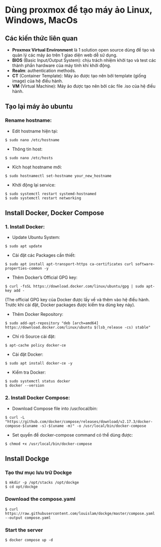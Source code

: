 # Dùng proxmox để tạo máy ảo Linux, Windows, MacOs

## Các kiến thức liên quan

- **Proxmox Virtual Environment** là 1 solution open source dùng để tạo và quản lý các máy ảo trên 1 giao diện web dễ sử dụng.
- **BIOS** (Basic Input/Output System):
  chịu trách nhiệm khởi tạo và test các thành phần hardware của máy tính khi khởi động.
- **Realm**: authentication methods.
- **CT** (Container Template): Máy ảo được tạo nên bởi template (giống image) của hệ điều hành.
- **VM** (Virtual Machine): Máy ảo được tạo nên bởi các file .iso của hệ điều hành.

## Tạo lại máy ảo ubuntu

### Rename hostname:

- Edit hostname hiện tại:

```properties
$ sudo nano /etc/hostname
```

- Thông tin host:

```properties
$ sudo nano /etc/hosts
```

- Kích hoạt hostname mới:

```properties
$ sudo hostnamectl set-hostname your_new_hostname
```

- Khởi động lại service:

```properties
$ sudo systemctl restart systemd-hostnamed
$ sudo systemctl restart networking
```

## Install Docker, Docker Compose

### 1. Install Docker:

- Update Ubuntu System:

```properties
$ sudo apt update
```

- Cài đặt các Packages cần thiết:

```properties
$ sudo apt install apt-transport-https ca-certificates curl software-properties-common -y
```

- Thêm Docker’s Official GPG key:

```properties
$ curl -fsSL https://download.docker.com/linux/ubuntu/gpg | sudo apt-key add -
```

(The official GPG key của Docker được lấy về và thêm vào hệ điều hành. Trước khi cài đặt, Docker packages được kiểm tra dùng key này).

- Thêm Docker Repository:

```properties
$ sudo add-apt-repository "deb [arch=amd64] https://download.docker.com/linux/ubuntu $(lsb_release -cs) stable"
```

- Chỉ rõ Source cài đặt:

```properties
$ apt-cache policy docker-ce
```

- Cài đặt Docker:

```properties
$ sudo apt install docker-ce -y
```

- Kiểm tra Docker:

```properties
$ sudo systemctl status docker
$ docker --version
```

### 2. Install Docker Compose:

- Download Compose file into /usr/local/bin:

```properties
$ curl -L "https://github.com/docker/compose/releases/download/v2.17.3/docker-compose-$(uname -s)-$(uname -m)" -o /usr/local/bin/docker-compose
```

- Set quyền để docker-compose command có thể dùng được:

```properties
$ chmod +x /usr/local/bin/docker-compose
```

## Install Dockge

### Tạo thư mục lưu trữ Dockge

```properties
$ mkdir -p /opt/stacks /opt/dockge
$ cd opt/dockge
```

### Download the compose.yaml

```properties
$ curl https://raw.githubusercontent.com/louislam/dockge/master/compose.yaml --output compose.yaml
```

### Start the server

```properties
$ docker compose up -d
```

